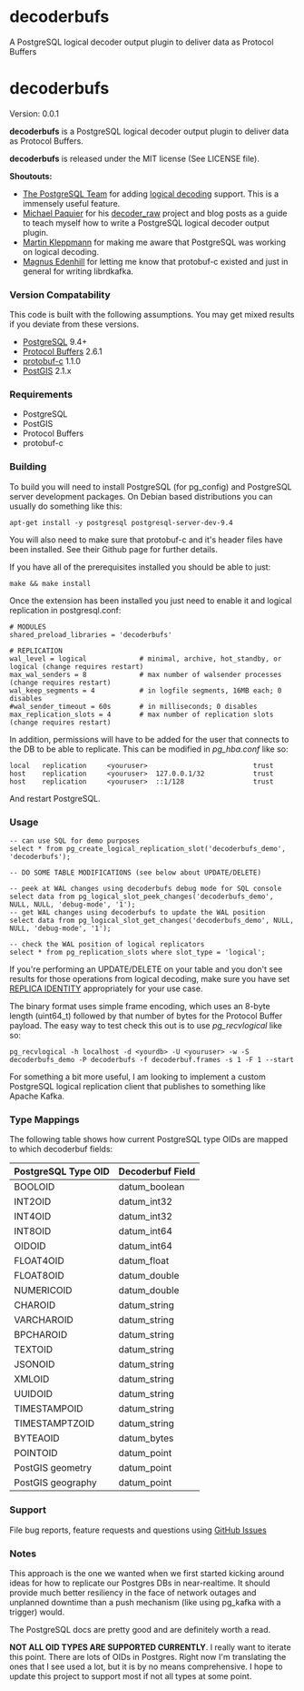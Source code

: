 decoderbufs
===========

A PostgreSQL logical decoder output plugin to deliver data as Protocol Buffers

# decoderbufs

Version: 0.0.1

**decoderbufs** is a PostgreSQL logical decoder output plugin to deliver data as Protocol Buffers.

**decoderbufs** is released under the MIT license (See LICENSE file).

**Shoutouts:**
- [The PostgreSQL Team](https://postgresql.org) for adding [logical decoding](http://www.postgresql.org/docs/9.4/static/logicaldecoding.html) support. This is a immensely useful feature.
- [Michael Paquier](https://github.com/michaelpq) for his [decoder_raw](https://github.com/michaelpq/pg_plugins/tree/master/decoder_raw) 
project and blog posts as a guide to teach myself how to write a PostgreSQL logical decoder output plugin.
- [Martin Kleppmann](https://github.com/ept) for making me aware that PostgreSQL was working on logical decoding.
- [Magnus Edenhill](https://github.com/edenhill) for letting me know that protobuf-c existed and just in general for writing librdkafka.

### Version Compatability
This code is built with the following assumptions.  You may get mixed results if you deviate from these versions.

* [PostgreSQL](http://www.postgresql.org) 9.4+
* [Protocol Buffers](https://developers.google.com/protocol-buffers) 2.6.1
* [protobuf-c](https://github.com/protobuf-c/protobuf-c) 1.1.0
* [PostGIS](http://postgis.net) 2.1.x

### Requirements
* PostgreSQL
* PostGIS
* Protocol Buffers
* protobuf-c

### Building

To build you will need to install PostgreSQL (for pg_config) and PostgreSQL server development packages. On Debian 
based distributions you can usually do something like this:

    apt-get install -y postgresql postgresql-server-dev-9.4
    
You will also need to make sure that protobuf-c and it's header files have been installed. See their Github 
page for further details.

If you have all of the prerequisites installed you should be able to just:

    make && make install

Once the extension has been installed you just need to enable it and logical replication in postgresql.conf:

    # MODULES
    shared_preload_libraries = 'decoderbufs'
    
    # REPLICATION
    wal_level = logical             # minimal, archive, hot_standby, or logical (change requires restart)
    max_wal_senders = 8             # max number of walsender processes (change requires restart)
    wal_keep_segments = 4           # in logfile segments, 16MB each; 0 disables
    #wal_sender_timeout = 60s       # in milliseconds; 0 disables
    max_replication_slots = 4       # max number of replication slots (change requires restart)

In addition, permissions will have to be added for the user that connects to the DB to be able to replicate. This can be modified in _pg\_hba.conf_ like so:

    local   replication     <youruser>                          trust
    host    replication     <youruser>  127.0.0.1/32            trust
    host    replication     <youruser>  ::1/128                 trust
    
And restart PostgreSQL.

### Usage
    -- can use SQL for demo purposes
    select * from pg_create_logical_replication_slot('decoderbufs_demo', 'decoderbufs');
    
    -- DO SOME TABLE MODIFICATIONS (see below about UPDATE/DELETE)
    
    -- peek at WAL changes using decoderbufs debug mode for SQL console
    select data from pg_logical_slot_peek_changes('decoderbufs_demo', NULL, NULL, 'debug-mode', '1');
    -- get WAL changes using decoderbufs to update the WAL position
    select data from pg_logical_slot_get_changes('decoderbufs_demo', NULL, NULL, 'debug-mode', '1');
    
    -- check the WAL position of logical replicators
    select * from pg_replication_slots where slot_type = 'logical';

If you're performing an UPDATE/DELETE on your table and you don't see results for those operations from logical decoding, make sure you have set [REPLICA IDENTITY](http://www.postgresql.org/docs/9.4/static/sql-altertable.html#SQL-CREATETABLE-REPLICA-IDENTITY) appropriately for your use case.

The binary format uses simple frame encoding, which uses an 8-byte length (uint64\_t) followed by that number of bytes for the Protocol Buffer payload. The easy way to test check this out is to use _pg\_recvlogical_ like so:

    pg_recvlogical -h localhost -d <yourdb> -U <youruser> -w -S decoderbufs_demo -P decoderbufs -f decoderbuf.frames -s 1 -F 1 --start
    
For something a bit more useful, I am looking to implement a custom PostgreSQL logical replication client that publishes to something like Apache Kafka.
          
### Type Mappings

The following table shows how current PostgreSQL type OIDs are mapped to which decoderbuf fields:

| PostgreSQL Type OID | Decoderbuf Field |
|---------------------|---------------|
| BOOLOID             | datum_boolean |
| INT2OID             | datum_int32   |
| INT4OID             | datum_int32   |
| INT8OID             | datum_int64   |
| OIDOID              | datum_int64   |
| FLOAT4OID           | datum_float   |
| FLOAT8OID           | datum_double  |
| NUMERICOID          | datum_double  |
| CHAROID             | datum_string  |
| VARCHAROID          | datum_string  |
| BPCHAROID           | datum_string  |
| TEXTOID             | datum_string  |
| JSONOID             | datum_string  |
| XMLOID              | datum_string  |
| UUIDOID             | datum_string  |
| TIMESTAMPOID        | datum_string  |
| TIMESTAMPTZOID      | datum_string  |
| BYTEAOID            | datum_bytes   |
| POINTOID            | datum_point   |
| PostGIS geometry    | datum_point   |
| PostGIS geography   | datum_point   |

### Support

File bug reports, feature requests and questions using
[GitHub Issues](https://github.com/xstevens/decoderbufs/issues)

### Notes

This approach is the one we wanted when we first started kicking around ideas for how to replicate our Postgres DBs in near-realtime. It should provide much better 
resiliency in the face of network outages and unplanned downtime than a push mechanism (like using pg_kafka with a trigger) would.

The PostgreSQL docs are pretty good and are definitely worth a read.

**NOT ALL OID TYPES ARE SUPPORTED CURRENTLY**. I really want to iterate this point. There are lots of OIDs in Postgres. Right now I'm translating the ones that I see used a lot, but it is by no means comprehensive. I hope to update this project to support most if not all types at some point.

